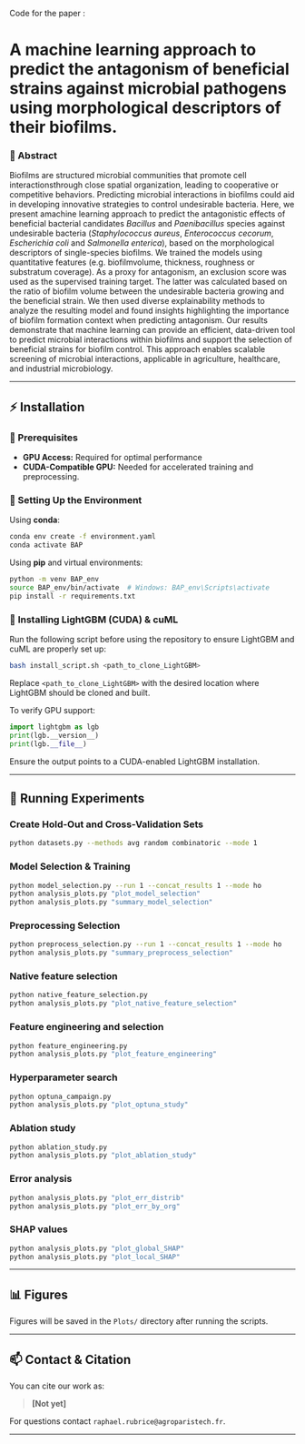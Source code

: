 Code for the paper :
# **A machine learning approach to predict the antagonism of beneficial strains against microbial pathogens using morphological descriptors of their biofilms.**

### **📌 Abstract**
Biofilms are structured microbial communities that promote cell interactionsthrough close spatial organization, leading to cooperative or competitive behaviors. Predicting microbial interactions in biofilms could aid in developing innovative strategies to control undesirable bacteria. Here, we present amachine learning approach to predict the antagonistic effects of beneficial bacterial candidates *Bacillus* and *Paenibacillus* species against undesirable bacteria (*Staphylococcus aureus*, *Enterococcus cecorum*, *Escherichia coli* and *Salmonella enterica*), based on the morphological descriptors of single-species biofilms. We trained the models using quantitative features (e.g. biofilmvolume, thickness, roughness or substratum coverage). As a proxy for antagonism, an exclusion score was used as the supervised training target. The latter was calculated based on the ratio of biofilm volume between the undesirable bacteria growing and the beneficial strain. We then used diverse explainability  methods to analyze the resulting model and found insights highlighting the importance of biofilm formation context when predicting antagonism. Our results demonstrate that machine learning can provide an efficient, data-driven tool to predict microbial interactions within biofilms and support the selection of beneficial strains for biofilm control. This approach enables scalable screening of microbial interactions, applicable in agriculture, healthcare, and industrial microbiology.

---

## **⚡ Installation**

### **📌 Prerequisites**
- **GPU Access:** Required for optimal performance
- **CUDA-Compatible GPU:** Needed for accelerated training and preprocessing.

### **🔧 Setting Up the Environment**

Using **conda**:
```sh
conda env create -f environment.yaml
conda activate BAP
```

Using **pip** and virtual environments:
```sh
python -m venv BAP_env
source BAP_env/bin/activate  # Windows: BAP_env\Scripts\activate
pip install -r requirements.txt
```

### 🔧 **Installing LightGBM (CUDA) & cuML**

Run the following script before using the repository to ensure LightGBM and cuML are properly set up:

```bash
bash install_script.sh <path_to_clone_LightGBM>
```

Replace `<path_to_clone_LightGBM>` with the desired location where LightGBM should be cloned and built.

To verify GPU support:
```python
import lightgbm as lgb
print(lgb.__version__)
print(lgb.__file__)
```
Ensure the output points to a CUDA-enabled LightGBM installation.

---

## **🚀 Running Experiments**

### **Create Hold-Out and Cross-Validation Sets**
```sh
python datasets.py --methods avg random combinatoric --mode 1
```

### **Model Selection & Training**
```sh
python model_selection.py --run 1 --concat_results 1 --mode ho
python analysis_plots.py "plot_model_selection"
python analysis_plots.py "summary_model_selection"
```

### **Preprocessing Selection**
```sh
python preprocess_selection.py --run 1 --concat_results 1 --mode ho
python analysis_plots.py "summary_preprocess_selection"
```

### **Native feature selection**
```sh
python native_feature_selection.py
python analysis_plots.py "plot_native_feature_selection"
```
### **Feature engineering and selection**
```sh
python feature_engineering.py
python analysis_plots.py "plot_feature_engineering"
```

### **Hyperparameter search**
```sh
python optuna_campaign.py
python analysis_plots.py "plot_optuna_study"
```

### **Ablation study**
```sh
python ablation_study.py
python analysis_plots.py "plot_ablation_study"
```

### **Error analysis**
```sh
python analysis_plots.py "plot_err_distrib"
python analysis_plots.py "plot_err_by_org"
```
### **SHAP values**
```sh
python analysis_plots.py "plot_global_SHAP"
python analysis_plots.py "plot_local_SHAP"
```
---

## **📊 Figures**
Figures will be saved in the `Plots/` directory after running the scripts.

---

## **📫 Contact & Citation**
You can cite our work as:

> **[Not yet]**

For questions contact `raphael.rubrice@agroparistech.fr`.

---
